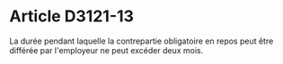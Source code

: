 # Article D3121-13

La durée pendant laquelle la contrepartie obligatoire en repos peut être différée par l'employeur ne peut excéder deux mois.